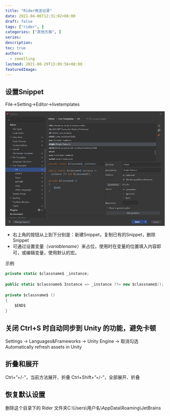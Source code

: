 ```yaml
---
title: "Rider用法记录"
date: 2021-04-06T12:31:02+08:00
draft: false
tags: ["rider", ]
categories: ["其他方面", ]
series:
description:
toc: true
authors:
  - zemelling
lastmod: 2021-08-29T13:09:56+08:00
featuredImage:
---
```


## 设置Snippet

File->Setting->Editor->livetemplates

![设置Snippet](/images/rider设置snippet-20210406.png)

* 右上角的按钮从上到下分别是：新建Snippet，复制已有的Snippet，删除Snippet
* 可通过设置变量（$variablename$）来占位，使用时在变量的位置填入内容即可，或编辑变量，使用默认的宏。

示例
```c#
private static $classname$ _instance;

public static $classname$ Instance => _instance ??= new $classname$();

private $classname$ ()
{
    $END$
}
```

## 关闭 Ctrl+S 时自动同步到 Unity 的功能，避免卡顿

Settings -> Languages&Frameworks -> Unity Engine -> 取消勾选 Automatically refresh assets in Unity

##  折叠和展开

Ctrl+”+/-”，当前方法展开、折叠
Ctrl+Shift+”+/-”，全部展开、折叠

## 恢复默认设置

删除这个目录下的 Rider 文件夹C:\Users\用户名\AppData\Roaming\JetBrains